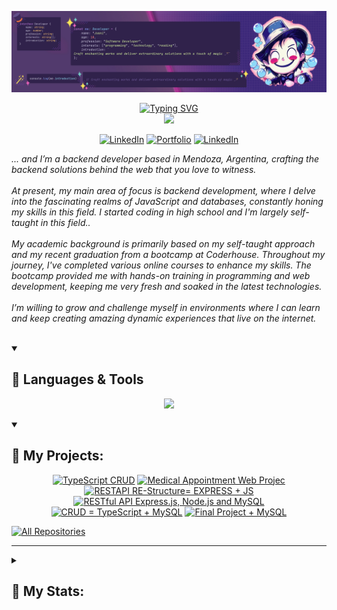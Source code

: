 ![github-profile-banner](assets/banner.png)
<!-- title name -->
<p align="center">
<a href="https://git.io/typing-svg">
<img src="https://readme-typing-svg.demolab.com?font=Fira%20Code&weight=200&size=26&duration=1800&pause=1000&color=8D51F7FF&center=true&vCenter=true&repeat=false&lines=Juan+Debandi" alt="Typing SVG" /></a><br>
    <img src="https://readme-typing-svg.demolab.com/?lines=Full-stack%20web%20developer;Always%20learning%20new%20things&font=Fira%20Code&center=true&width=440&height=45&color=f75c7e&vCenter=true&pause=1000&size=28" /></a>
</p>

<p align="center">    
    <a href="https://www.linkedin.com/in/juandebandi/"><img alt="LinkedIn" title="LinkedIn" src="https://custom-icon-badges.demolab.com/badge/-LinkedIn-231b2e?style=for-the-badge&logoColor=F8D866&logo=LinkedIn"/></a>
<!-- <a href="https://www.linkedin.com/in/juandebandi/">
        <img src="https://img.shields.io/badge/LinkedIn-0077B5?style=for-the-badge&logo=linkedin&logoColor=white" alt="LinkedIn">
    </a>-->
    <a href="https://juandebandi.dev/"><img alt="Portfolio" title="Portfolio" src="https://custom-icon-badges.demolab.com/badge/-|Portfolio-1F222E?style=for-the-badge&logoColor=F8D866&logo=link-external"/></a>
 <a href="mailto:juudinidev@gmail.com">
        <img alt="LinkedIn" title="LinkedIn" src="https://custom-icon-badges.demolab.com/badge/-Email-231b2e?style=for-the-badge&logoColor=F8D866&logo=gmail" alt="Email">
    </a>
</p>

<p align="left">
    <i>... and I’m a backend developer based in Mendoza, Argentina, crafting the backend solutions behind the web that you love to witness.<br><br> 
        At present, my main area of focus is backend development, where I delve into the fascinating realms of JavaScript and databases, constantly honing my skills in this field. I started coding in high school and I'm largely self-taught in this field..<br><br>
        My academic background is primarily based on my self-taught approach and my recent graduation from a bootcamp at Coderhouse. Throughout my journey, I've completed various online courses to enhance my skills. The bootcamp provided me with hands-on training in programming and web development, keeping me very fresh and soaked in the latest technologies.<br><br>
        I’m willing to grow and challenge myself in environments where I can learn and keep creating amazing dynamic experiences that live on the internet.<br>
    </i><br> 
</p>
    

  
<details open> 
  <summary><h2>🧩 Languages & Tools</h2></summary>
    
<p align="center">
  <a href="https://skillicons.dev">
    <img src="https://skillicons.dev/icons?i=javascript,typescript,nodejs,express,nestjs,aws,mysql,mongodb,docker,jest,prisma,sequelize,postman,git,react,tailwind,html,css&perline=9" />
  </a>
</p>


</details>


<details open>
   <summary><h2>🌠 My Projects:</h2></summary>
<p align="center">
    <a href="https://github.com/Juudini/TRPC_CRUD"><img width="320" src="https://github-readme-stats.vercel.app/api/pin/?username=Juudini&repo=TRPC_CRUD&theme=react&bg_color=231b2e&title_color=58A6FF&hide_border=true&icon_color=F8D866&show_icons=false&show_description=false" alt="TypeScript CRUD"></a>
    <a href="https://github.com/Juudini/MedicalAppointmentWeb"><img width="320" src="https://github-readme-stats.vercel.app/api/pin/?username=Juudini&repo=MedicalAppointmentWeb&theme=react&bg_color=231b2e&title_color=58A6FF&hide_border=true&icon_color=F8D866&show_icons=false&show_description=false" alt="Medical Appointment Web Projec"></a>
    <a href="https://github.com/Juudini/reestructura_servidor"><img width="320" src="https://github-readme-stats.vercel.app/api/pin/?username=Juudini&repo=reestructura_servidor&theme=react&bg_color=231b2e&title_color=58A6FF&hide_border=true&icon_color=F8D866&show_icons=false&show_description=false" alt="RESTAPI RE-Structure= EXPRESS + JS"></a>
    <a href="https://github.com/Juudini/RESTAPI_EXPRESS_JS"><img width="320" src="https://github-readme-stats.vercel.app/api/pin/?username=Juudini&repo=RESTAPI_EXPRESS_JS&theme=react&bg_color=231b2e&title_color=58A6FF&hide_border=true&icon_color=F8D866&show_icons=false&show_description=false" alt="RESTful API Express.js, Node.js and MySQL"></a>
    <a href="https://github.com/Juudini/CRUD_TS_SQL"><img width="320" src="https://github-readme-stats.vercel.app/api/pin/?username=Juudini&repo=CRUD_TS_SQL&theme=react&bg_color=231b2e&title_color=58A6FF&hide_border=true&icon_color=F8D866&show_icons=false&show_description=false" alt="CRUD = TypeScript + MySQL"></a>
    <a href="https://github.com/Juudini/FinalProjectSQL"><img width="320" src="https://github-readme-stats.vercel.app/api/pin/?username=Juudini&repo=FinalProjectSQL&theme=react&bg_color=231b2e&title_color=58A6FF&hide_border=true&icon_color=F8D866&show_icons=false&show_description=false" alt="Final Project + MySQL"></a>
</p>
<a href="https://github.com/Juudini?tab=repositories&sort=stargazers"><img alt="All Repositories" title="All Repositories" src="https://custom-icon-badges.demolab.com/badge/-Click%20Here%20For%20All%20My%20Repos-1F222E?style=for-the-badge&logoColor=white&logo=repo"/></a>
</details>

---

<details>
   <summary><h2>🤹 My Stats:</h2></summary>

<p align="center">
    <a href="https://github.com/Juudini">
        <img src="http://github-profile-summary-cards.vercel.app/api/cards/stats?username=Juudini&theme=tokyonight" />
    </a>
    <a href="https://github.com/Juudini">
        <img src="https://github-readme-stats.vercel.app/api/top-langs/?username=Juudini&hide=css,html,dockerfile,handlebars&theme=tokyonight" />
    </a>
    <a href="https://github.com/Juudini">
        <img src="http://github-profile-summary-cards.vercel.app/api/cards/profile-details?username=Juudini&theme=tokyonight" />
    </a>
</p>
</details>
